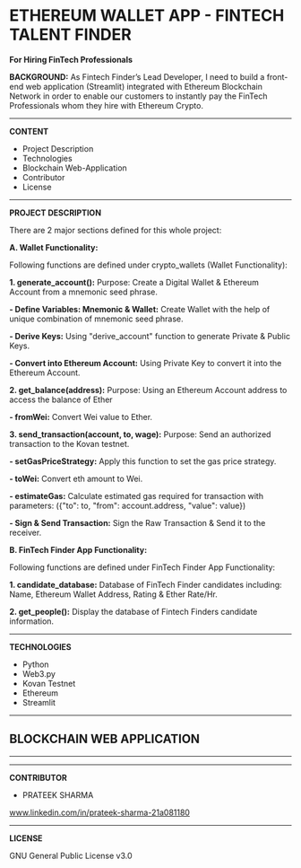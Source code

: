 # ETHEREUM WALLET APP - FINTECH TALENT FINDER
**For Hiring FinTech Professionals**

**BACKGROUND:** As Fintech Finder’s Lead Developer, I need to build a front-end web application (Streamlit) integrated with Ethereum Blockchain Network in order to enable our customers to instantly pay the FinTech Professionals whom they hire with Ethereum Crypto. 

------------------------------------------------------------------------------------------------------------------------------------------------------------------------------
**CONTENT**
- Project Description
- Technologies
- Blockchain Web-Application
- Contributor
- License
------------------------------------------------------------------------------------------------------------------------------------------------------------------------------

**PROJECT DESCRIPTION**

There are 2 major sections defined for this whole project: 

**A. Wallet Functionality:** 

Following functions are defined under crypto_wallets (Wallet Functionality):

**1. generate_account():** Purpose: Create a Digital Wallet & Ethereum Account from a mnemonic seed phrase.
 
 **- Define Variables: Mnemonic & Wallet:** Create Wallet with the help of unique combination of mnemonic seed phrase.
 
 **- Derive Keys:** Using "derive_account" function to generate Private & Public Keys.
 
 **- Convert into Ethereum Account:** Using Private Key to convert it into the Ethereum Account.
 
 **2. get_balance(address):** Purpose: Using an Ethereum Account address to access the balance of Ether

**- fromWei:** Convert Wei value to Ether.

**3. send_transaction(account, to, wage):** Purpose: Send an authorized transaction to the Kovan testnet.

**- setGasPriceStrategy:** Apply this function to set the gas price strategy.

**- toWei:** Convert eth amount to Wei.

**- estimateGas:** Calculate estimated gas required for transaction with parameters: ({"to": to, "from": account.address, "value": value})

**- Sign & Send Transaction:** Sign the Raw Transaction & Send it to the receiver. 


**B. FinTech Finder App Functionality:**

Following functions are defined under FinTech Finder App Functionality:

**1. candidate_database:** Database of FinTech Finder candidates including: Name, Ethereum Wallet Address, Rating & Ether Rate/Hr.

**2. get_people():** Display the database of Fintech Finders candidate information.

-------------------------------------------------------------------------------------------------------------------------------------------------------------------------------

**TECHNOLOGIES**
- Python
- Web3.py
- Kovan Testnet 
- Ethereum
- Streamlit
-------------------------------------------------------------------------------------------------------------------------------------------------------------------------------
**BLOCKCHAIN WEB APPLICATION**
------------------------------

****



--------------------------------------------------------------------------------------------------------------------------------------------------------------------------------

**CONTRIBUTOR**

- PRATEEK SHARMA

www.linkedin.com/in/prateek-sharma-21a081180

--------------------------------------------------------------------------------------------------------------------------------------------------------------------------------
**LICENSE**

GNU General Public License v3.0
